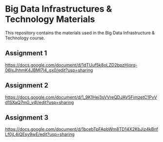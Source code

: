 # Big Data Infrastructures & Technology Materials

This repository contains the materials used in the Big Data Infrastructure & Technology course.



## Assignment 1

https://docs.google.com/document/d/1dTUuf5k8oLZD2bpzHiorq-06IsJhhmK4JBMl7l4_gx0/edit?usp=sharing


## Assignment 2
https://docs.google.com/document/d/1_9K1Hej3sVVreQDJAV5FimzetC1PvVd1SXaQ7mG_v4I/edit?usp=sharing

## Assignment 3

https://docs.google.com/document/d/1bcebTpFApbWm8TD14X2KbJiz4kBnfLf0jL4iQEsy9wE/edit?usp=sharing
